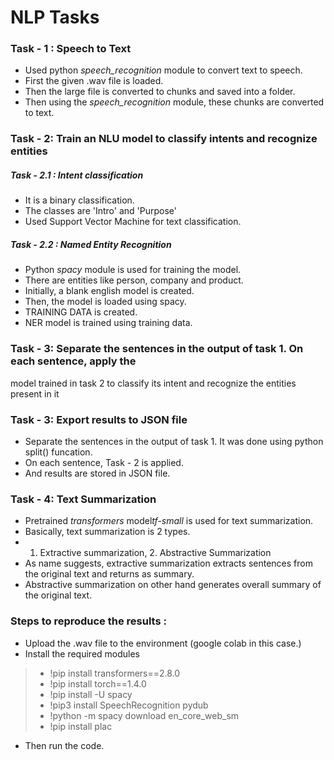 # NLP Tasks

### Task - 1 : Speech to Text
- Used python *speech_recognition* module to convert text to speech.
- First the given .wav file is loaded.
- Then the large file is converted to chunks and saved into a folder.
- Then using the *speech_recognition* module, these chunks are converted to text.

### Task - 2: Train an NLU model to classify intents and recognize entities

##### Task - 2.1 : Intent classification
  - It is a binary classification.
  - The classes are 'Intro' and 'Purpose'
  - Used Support Vector Machine for text classification.
  
##### Task - 2.2 : Named Entity Recognition  
- Python *spacy* module is used for training the model.
- There are entities like person, company and product.
- Initially, a blank english model is created.
- Then, the model is loaded using spacy.
- TRAINING DATA is created.
- NER model is trained using training data.


### Task - 3: Separate the sentences in the output of task 1. On each sentence, apply the
model trained in task 2 to classify its intent and recognize the entities present in it
### Task - 3: Export results to JSON file
- Separate the sentences in the output of task 1. It was done using python split() funcation.
- On each sentence, Task - 2 is applied.
- And results are stored in JSON file.
### Task - 4: Text Summarization

- Pretrained *transformers* model*tf-small* is used for text summarization.
- Basically, text summarization is 2 types.
- 1. Extractive summarization, 2. Abstractive Summarization
- As name suggests, extractive summarization extracts  sentences from the original text and returns as summary.
- Abstractive summarization on other hand generates overall summary of the original text.

### Steps to reproduce the results :
- Upload the .wav file to the environment (google colab in this case.)
- Install the required modules 
>  * !pip install transformers==2.8.0
>  * !pip install torch==1.4.0
>  * !pip install -U spacy
>  * !pip3 install SpeechRecognition pydub
>  * !python -m spacy download en_core_web_sm
>  * !pip install plac
 - Then run the code.
